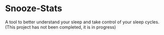 # Snooze-Stats
A tool to better understand your sleep and take control of your sleep cycles. (This project has not been completed, it is in progress)
